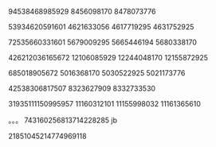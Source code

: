 

94538468985929
8456098170
8478073776

53934620591601
4621633056
4617719295
4631752925

72535660331601
5679009295
5665446194
5680338170


426212036165672
12106085929
12244048170
12155872925

685018905672
5016368170
5030522925
5021173776


42538306817507
8323627909
8332733530



31935111150995957
11160312101
11155998032
11161365610






。。。
743160256813714228285
jb


21851045214774969118


